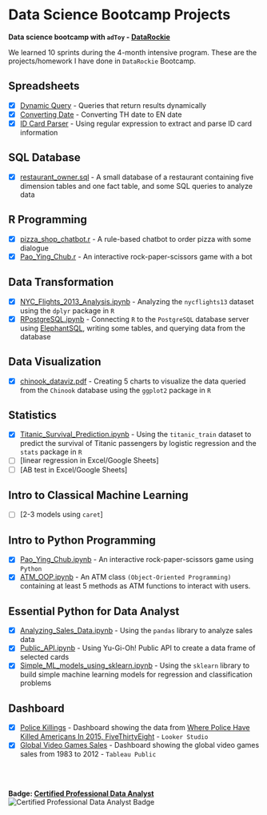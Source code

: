# Data Science Bootcamp Projects

**Data science bootcamp with `adToy` - [DataRockie](https://datarockie.com/)**

We learned 10 sprints during the 4-month intensive program. These are the projects/homework I have done in `DataRockie` Bootcamp.

## Spreadsheets
  - [x] [Dynamic Query](Spreadsheets/Spreadsheets_Dynamic_Query.png) -  Queries that return results dynamically  
  - [x] [Converting Date](Spreadsheets/Spreadsheets_Convert_Date.png) - Converting TH date to EN date
  - [x] [ID Card Parser](Spreadsheets/Spreadsheets_ID_Card_Parser.png) - Using regular expression to extract and parse ID card information
## SQL Database
  - [x] [restaurant_owner.sql](SQL/restaurant_owner.sql) - A small database of a restaurant containing five dimension tables and one fact table, and some SQL queries to analyze data
## R Programming
  - [x] [pizza_shop_chatbot.r](R/pizza_shop_chatbot.r) - A rule-based chatbot to order pizza with some dialogue
  - [x] [Pao_Ying_Chub.r](R/Pao_Ying_Chub.r) - An interactive rock-paper-scissors game with a bot
## Data Transformation
  - [x] [NYC_Flights_2013_Analysis.ipynb](R/NYC_Flights_2013_Analysis-Data_Transformation.ipynb) - Analyzing the `nycflights13` dataset using the `dplyr` package in `R`
  - [x] [RPostgreSQL.ipynb](R/HW_RPostgreSQL.ipynb) - Connecting `R` to the `PostgreSQL` database server using [ElephantSQL](R/ElephantSQL-RPostgreSQL.png), writing some tables, and querying data from the database
## Data Visualization
  - [x] [chinook_dataviz.pdf](R/hw_dataviz.pdf) - Creating 5 charts to visualize the data queried from the `Chinook` database using the `ggplot2` package in `R`
## Statistics
  - [x] [Titanic_Survival_Prediction.ipynb](R/Titanic_Logistic_Regression.ipynb) - Using the `titanic_train` dataset to predict the survival of Titanic passengers by logistic regression and the `stats` package in `R`
  - [ ] [linear regression in Excel/Google Sheets]
  - [ ] [AB test in Excel/Google Sheets]
## Intro to Classical Machine Learning
  - [ ] [2-3 models using `caret`] 
## Intro to Python Programming
  - [x] [Pao_Ying_Chub.ipynb](Python/HW_Intro_to_Python_programming_Pao_Ying_Chub.ipynb) - An interactive rock-paper-scissors game using `Python`
  - [x] [ATM_OOP.ipynb](Python/HW_Intro_to_Python_programming_ATM.ipynb) - An ATM class `(Object-Oriented Programming)` containing at least 5 methods as ATM functions to interact with users.
## Essential Python for Data Analyst
  - [x] [Analyzing_Sales_Data.ipynb](Python/Course_Pandas_Foundation-Final_Project.ipynb) - Using the `pandas` library to analyze sales data
  - [x] [Public_API.ipynb](Python/Public_API.ipynb) - Using Yu-Gi-Oh! Public API to create a data frame of selected cards
  - [x] [Simple_ML_models_using_sklearn.ipynb](Python/Simple_ML_models_using_sklearn.ipynb) - Using the `sklearn` library to build simple machine learning models for regression and classification problems
## Dashboard
  - [x] [Police Killings](https://datastudio.google.com/reporting/25125199-b956-4fec-a808-838acc9f5e1a) - Dashboard showing the data from [Where Police Have Killed Americans In 2015, FiveThirtyEight](https://fivethirtyeight.com/features/where-police-have-killed-americans-in-2015/) - `Looker Studio`
  - [x] [Global Video Games Sales](https://public.tableau.com/views/GlobalVideoGamesSales_16717573111280/GlobalVideoGamesSales?:language=en-US&:display_count=n&:origin=viz_share_link) - Dashboard showing the global video games sales from 1983 to 2012 - `Tableau Public`
<br>
<br>

**Badge: [Certified Professional Data Analyst](https://api.badgr.io/public/assertions/_qIj3loxRL21CDuHiBOboA?identity__email=kittirot.pannukul%40gmail.com)** <br>
![Certified Professional Data Analyst Badge](https://api.badgr.io/public/assertions/_qIj3loxRL21CDuHiBOboA/image)
